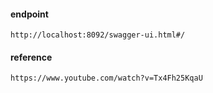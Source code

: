 

#### endpoint
```
http://localhost:8092/swagger-ui.html#/
```


#### reference
```
https://www.youtube.com/watch?v=Tx4Fh25KqaU
```